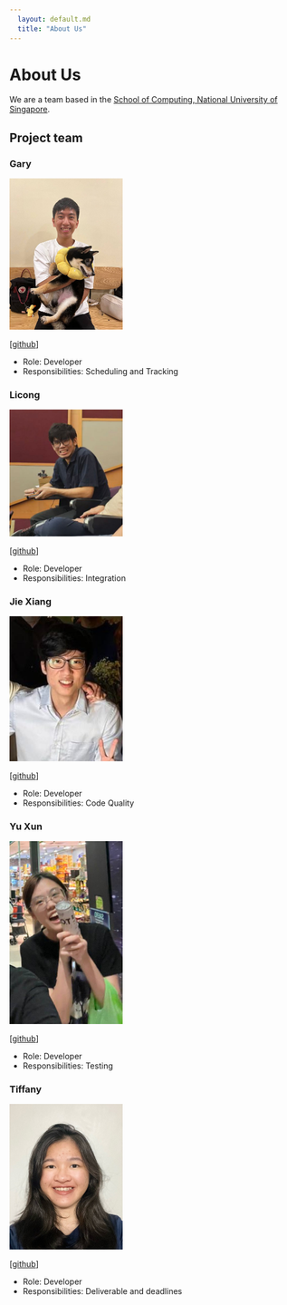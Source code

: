 ```yaml
---
  layout: default.md
  title: "About Us"
---
```


# About Us

We are a team based in the [School of Computing, National University of Singapore](http://www.comp.nus.edu.sg).

## Project team

### Gary

<img src="images/garylow2001.png" width="200px">

[[github](https://github.com/garylow2001)]

* Role: Developer
* Responsibilities: Scheduling and Tracking

### Licong

<img src="images/liconghuang.png" width="200px">

[[github](https://github.com/LicongHuang)]

* Role: Developer
* Responsibilities: Integration

### Jie Xiang

<img src="images/jx124.png" width="200px">

[[github](https://github.com/jx124)]

* Role: Developer
* Responsibilities: Code Quality

### Yu Xun

<img src="images/yuxunn.png" width="200px">

[[github](https://github.com/yuxunn)]

* Role: Developer
* Responsibilities: Testing


### Tiffany

<img src="images/tiif.png" width="200px">

[[github](https://github.com/tiif)]

* Role: Developer
* Responsibilities: Deliverable and deadlines
